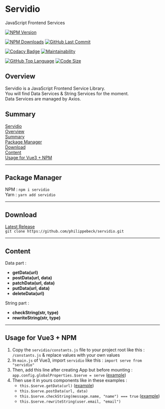 # Servidio

JavaScript Frontend Services

[![NPM Version](https://badgen.net/npm/v/servidio)](https://www.npmjs.com/package/servidio)

[![NPM Downloads](https://badgen.net/npm/dt/servidio)](https://www.npmjs.com/package/servidio)
[![GitHub Last Commit](https://badgen.net/github/last-commit/philippebeck/servidio)](https://github.com/philippebeck/servidio/commits/master)

[![Codacy Badge](https://app.codacy.com/project/badge/Grade/b65b93fc3484479aa02c1891609e47e2)](https://www.codacy.com/gh/philippebeck/servidio/dashboard)
[![Maintainability](https://api.codeclimate.com/v1/badges/8ada4e929f6116145366/maintainability)](https://codeclimate.com/github/philippebeck/servidio/maintainability)

[![GitHub Top Language](https://img.shields.io/github/languages/top/philippebeck/servidio)](https://github.com/philippebeck/servidio)
[![Code Size](https://img.shields.io/github/languages/code-size/philippebeck/servidio)](https://github.com/philippebeck/servidio/tree/master)

## Overview

Servidio is a JavaScript Frontend Service Library.  
You will find Data Services & String Services for the moment.  
Data Services are managed by Axios.

## Summary

[Servidio](#servidio)  
[Overview](#overview)  
[Summary](#summary)  
[Package Manager](#package-manager)  
[Download](#download)  
[Content](#content)  
[Usage for Vue3 + NPM](#usage-for-vue3--npm)  

---

## Package Manager

NPM : `npm i servidio`  
Yarn : `yarn add servidio`  

---

## Download

[Latest Release](https://github.com/philippebeck/servidio/releases)  
`git clone https://github.com/philippebeck/servidio.git`  
  
---

## Content

Data part :  
-   **getData(url)**  
-   **postData(url, data)**  
-   **patchData(url, data)**  
-   **putData(url, data)**  
-   **deleteData(url)**

String part :  
-   **checkString(str, type)**  
-   **rewriteString(str, type)**  

---

## Usage for Vue3 + NPM

1.  Copy the `servidio/constants.js` file to your project root like this : `/constants.js` & replace values with your own values
2.  In `main.js` of Vue3, import `servidio` like this : `import serve from "servidio"`
3.  Then, add this line after creating App but before mounting : `app.config.globalProperties.$serve = serve` ([example](https://github.com/philippebeck/links2code/blob/master/src/main.js))
4.  Then use it in yours components like in these examples : 
    -  `this.$serve.getData(url)` ([example](https://github.com/philippebeck/links2code/blob/master/src/views/HomeView.vue))  
    -  `this.$serve.postData(url, data)`  
    -  `this.$serve.checkString(message.name, "name") === true` ([example](https://github.com/philippebeck/links2code/blob/master/src/views/ContactView.vue))  
    -  `this.$serve.rewriteString(user.email, "email")`  
